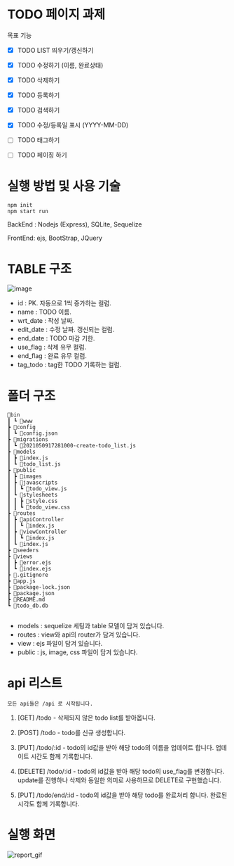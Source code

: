 # TODO 페이지 과제

목표 기능

- [x] TODO LIST 띄우기/갱신하기
- [x] TODO 수정하기 (이름, 완료상태)
- [x] TODO 삭제하기
- [x] TODO 등록하기
- [x] TODO 검색하기
- [x] TODO 수정/등록일 표시 (YYYY-MM-DD)
- [ ] TODO 태그하기
- [ ] TODO 페이징 하기


# 실행 방법 및 사용 기술

```
npm init
npm start run
```

BackEnd : Nodejs (Express), SQLite, Sequelize

FrontEnd: ejs, BootStrap, JQuery 


# TABLE 구조
![image](https://user-images.githubusercontent.com/26541563/117570809-dd8f2c80-b106-11eb-80b3-65811ea81551.png)

- id : PK. 자동으로 1씩 증가하는 컬럼.
- name : TODO 이름.
- wrt_date : 작성 날짜.
- edit_date : 수정 날짜. 갱신되는 컬럼.
- end_date : TODO 마감 기한.
- use_flag : 삭제 유무 컬럼.
- end_flag : 완료 유무 컬럼.
- tag_todo : tag한 TODO 기록하는 컬럼.


# 폴더 구조
```
📂bin
┃ ┗ 📜www
┣ 📂config
┃ ┗ 📜config.json
┣ 📂migrations
┃ ┗ 📜2021050917281000-create-todo_list.js
┣ 📂models
┃ ┣ 📜index.js
┃ ┗ 📜todo_list.js
┣ 📂public
┃ ┣ 📂images
┃ ┣ 📂javascripts
┃ ┃ ┗ 📜todo_view.js
┃ ┗ 📂stylesheets
┃ ┃ ┣ 📜style.css
┃ ┃ ┗ 📜todo_view.css
┣ 📂routes
┃ ┣ 📂apiController
┃ ┃ ┗ 📜index.js
┃ ┣ 📂viewController
┃ ┃ ┗ 📜index.js
┃ ┗ 📜index.js
┣ 📂seeders
┣ 📂views
┃ ┣ 📜error.ejs
┃ ┗ 📜index.ejs
┣ 📜.gitignore
┣ 📜app.js
┣ 📜package-lock.json
┣ 📜package.json
┣ 📜README.md
┗ 📜todo_db.db
 
 ```
- models : sequelize 세팅과 table 모델이 담겨 있습니다.
- routes : view와 api의 router가 담겨 있습니다. 
- view : ejs 파일이 담겨 있습니다.
- public : js, image, css 파일이 담겨 있습니다.


# api 리스트
```
모든 api들은 /api 로 시작됩니다.
```

1. [GET] /todo - 삭제되지 않은 todo list를 받아옵니다.

2. [POST] /todo - todo를 신규 생성합니다.

3. [PUT] /todo/:id - todo의 id값을 받아 해당 todo의 이름을 업데이트 합니다. 업데이트 시간도 함께 기록합니다.

4. [DELETE] /todo/:id - todo의 id값을 받아 해당 todo의 use_flag를 변경합니다. update를 진행하나 삭제와 동일한 의미로 사용하므로 DELETE로 구현했습니다.

5. [PUT] /todo/end/:id - todo의 id값을 받아 해당 todo를 완료처리 합니다. 완료된 시각도 함께 기록합니다.



# 실행 화면
![report_gif](https://user-images.githubusercontent.com/26541563/117570698-52159b80-b106-11eb-83f3-b7cfc3964e2c.gif)
